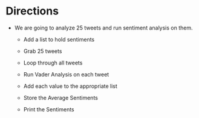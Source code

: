 # Directions

* We are going to analyze 25 tweets and run sentiment analysis on them.

  * Add a list to hold sentiments
  
  * Grab 25 tweets

  * Loop through all tweets

  * Run Vader Analysis on each tweet

  * Add each value to the appropriate list

  * Store the Average Sentiments

  * Print the Sentiments